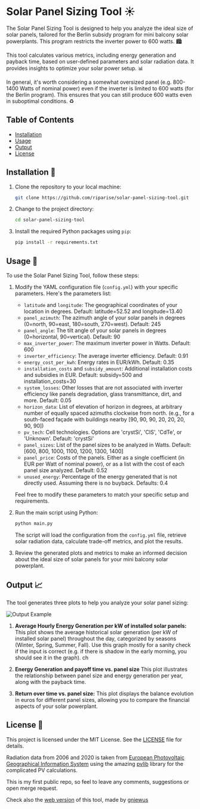 # Solar Panel Sizing Tool ☀️

The Solar Panel Sizing Tool is designed to help you analyze the ideal size of solar panels, tailored for the Berlin subsidy program for mini balcony solar powerplants. This program restricts the inverter power to 600 watts. 🏙️

This tool calculates various metrics, including energy generation and payback time, based on user-defined parameters and solar radiation data. It provides insights to optimize your solar power setup. 📊

In general, it's worth considering a somewhat oversized panel (e.g. 800-1400 Watts of nominal power) even if the inverter is limited to 600 watts (for the Berlin program). This ensures that you can still produce 600 watts even in 
suboptimal conditions. ♻️

## Table of Contents
- [Installation](#installation-)
- [Usage](#usage-)
- [Output](#output-)
- [License](#license-)

## Installation 🚀

1. Clone the repository to your local machine:

   ```bash
   git clone https://github.com/riparise/solar-panel-sizing-tool.git
   ```

2. Change to the project directory:

   ```bash
   cd solar-panel-sizing-tool
   ```

3. Install the required Python packages using `pip`:

   ```bash
   pip install -r requirements.txt
   ```

## Usage 🧰

To use the Solar Panel Sizing Tool, follow these steps:

1. Modify the YAML configuration file (`config.yml`) with your specific parameters. Here's the parameters list:

   - `latitude` and `longitude`: The geographical coordinates of your location in degrees. Default: latitude=52.52 and longitude=13.40
   - `panel_azimuth`: The azimuth angle of your solar panels in degrees (0=north, 90=east, 180=south, 270=west). Default: 245
   - `panel_angle`: The tilt angle of your solar panels in degrees (0=horizontal, 90=vertical). Default: 90
   - `max_inverter_power`: The maximum inverter power in Watts. Default: 600
   - `inverter_efficiency`: The average inverter efficiency. Default: 0.91
   - `energy_cost_per_kwh`: Energy rates in EUR/kWh. Default: 0.35
   - `installation_costs` and `subsidy_amount`: Additional installation costs and subsidies in EUR. Default: subsidy=500 and installation_costs=30
   - `system_losses`: Other losses that are not associated with inverter efficiency like panels degradation, glass transmittance, dirt, and more. Default: 0.05
   - `horizon_data`: List of elevation of horizon in degrees, at arbitrary number of equally spaced azimuths clockwise from north. (e.g., for a south-faced façade with buildings nearby [90, 90, 90, 20, 20, 20, 90, 90])
   - `pv_tech`: Cell technologies. Options are 'crystSi', 'CIS', 'CdTe', or 'Unknown'. Default: 'crystSi'
   - `panel_sizes`: List of the panel sizes to be analyzed in Watts. Default: [600, 800, 1000, 1100, 1200, 1300, 1400]
   - `panel_price`: Costs of the panels. Either as a single coefficient (in EUR per Watt of nominal power), or as a list with the cost of each panel size analyzed. Default: 0.52
   - `unused_energy`: Percentage of the energy generated that is not directly used. Assuming there is no buyback. Defaults: 0.4

   Feel free to modify these parameters to match your specific setup and requirements.

2. Run the main script using Python:

   ```bash
   python main.py
   ```

   The script will load the configuration from the `config.yml` file, retrieve solar radiation data, calculate trade-off metrics, and plot the results.

3. Review the generated plots and metrics to make an informed decision about the ideal size of solar panels for your mini balcony solar powerplant.

## Output 📈

The tool generates three plots to help you analyze your solar panel sizing:

![Output Example](/output_example.png)

1. **Average Hourly Energy Generation per kW of installed solar panels:** This plot shows the average historical solar generation (per kW of installed solar panel) throughout the day, categorized by seasons (Winter, Spring, Summer, Fall). Use this graph mostly for a sanity check if the 
   input is correct (e.g. if there is shadow in the early morning, you should see it in the graph).
ch
2. **Energy Generation and payoff time vs. panel size** This plot illustrates the relationship between panel size and energy generation per year, along with the payback time.

3. **Return over time vs. panel size:** This plot displays the balance evolution in euros for different panel sizes, allowing you to compare the financial aspects of your solar powerplant.

## License 📜

This project is licensed under the MIT License. See the [LICENSE](LICENSE) file for details.

Radiation data from 2006 and 2020 is taken from [European Photovoltaic Geographical Information System](https://re.jrc.ec.europa.eu/api/v5_2/) using the amazing [pvlib](https://pvlib-python.readthedocs.io/en/stable/) library for the 
complicated PV calculations.

This is my first public repo, so feel to leave any comments, suggestions or open merge request.

Check also the [web version](https://berlin-balcony-solar-panel-sizing-tool.streamlit.app/) of this tool, made by [gniewus](https://github.com/gniewus)
